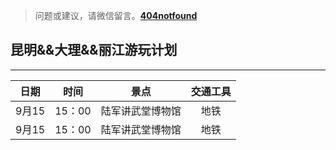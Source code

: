 >问题或建议，请微信留言。**[404notfound](#jump_8)**
##  昆明&&大理&&丽江游玩计划

---

| 日期   |时间 |景点 |  交通工具|
|:-----:|:--:|:--:|:-------: |
| 9月15 |15：00| 陆军讲武堂博物馆 | 地铁 |
| 9月15 |15：00| 陆军讲武堂博物馆 | 地铁 |



